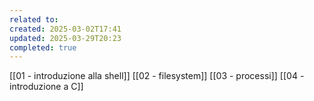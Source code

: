 ```yaml
---
related to: 
created: 2025-03-02T17:41
updated: 2025-03-29T20:23
completed: true
---
```

[[01 - introduzione alla shell]]
[[02 - filesystem]]
[[03 - processi]]
[[04 - introduzione a C]]